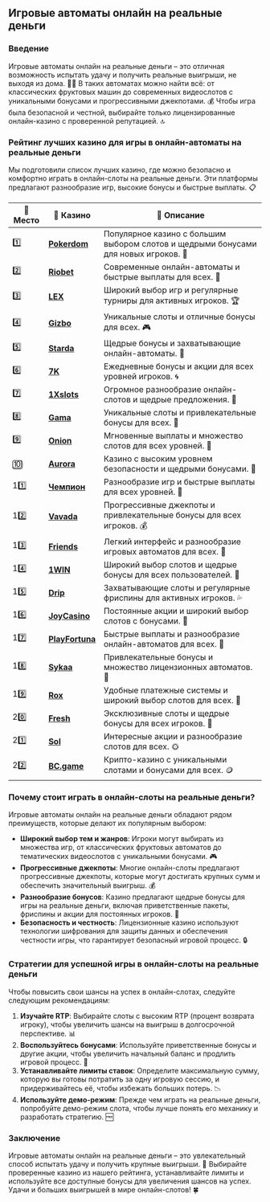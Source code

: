 ## Игровые автоматы онлайн на реальные деньги

### Введение
Игровые автоматы онлайн на реальные деньги – это отличная возможность испытать удачу и получить реальные выигрыши, не выходя из дома. 🎰💸 В таких автоматах можно найти всё: от классических фруктовых машин до современных видеослотов с уникальными бонусами и прогрессивными джекпотами. 💰 Чтобы игра была безопасной и честной, выбирайте только лицензированные онлайн-казино с проверенной репутацией. 🔝

### Рейтинг лучших казино для игры в онлайн-автоматы на реальные деньги
Мы подготовили список лучших казино, где можно безопасно и комфортно играть в онлайн-слоты на реальные деньги. Эти платформы предлагают разнообразие игр, высокие бонусы и быстрые выплаты. 📋

| 🥇 **Место** | 🎰 **Казино** | 💬 **Описание** |
|-------------|-------------|----------------|
| 1️⃣ | [**Pokerdom**](https://brandplay.link/4k77v2yx) | Популярное казино с большим выбором слотов и щедрыми бонусами для новых игроков. 🎁 |
| 2️⃣ | [**Riobet**](https://brandplay.link/7xBLTPyj) | Современные онлайн-автоматы и быстрые выплаты для всех. 🤑 |
| 3️⃣ | [**LEX**](https://brandplay.link/zW4hdDFV) | Широкий выбор игр и регулярные турниры для активных игроков. 🏆 |
| 4️⃣ | [**Gizbo**](https://brandplay.link/bprXw4YV) | Уникальные слоты и отличные бонусы для всех. 🎮 |
| 5️⃣ | [**Starda**](https://brandplay.link/fB7xwRFL) | Щедрые бонусы и захватывающие онлайн-автоматы. 🌟 |
| 6️⃣ | [**7K**](https://brandplay.link/BvQyFShp) | Ежедневные бонусы и акции для всех уровней игроков. 🌀 |
| 7️⃣ | [**1Xslots**](https://brandplay.link/hSB1khtr) | Огромное разнообразие онлайн-слотов и щедрые предложения. 🎰 |
| 8️⃣ | [**Gama**](https://brandplay.link/j6NMKsDz) | Уникальные слоты и привлекательные бонусы для всех. 🧩 |
| 9️⃣ | [**Onion**](https://brandplay.link/zBGRVpQ9) | Мгновенные выплаты и множество слотов для всех уровней. 💎 |
| 🔟 | [**Aurora**](https://10trafic-stat2.com/click/668546556bcc6313411604bd/6766/13032/subaccount) | Казино с высоким уровнем безопасности и щедрыми бонусами. 🚀 |
| 11️⃣ | [**Чемпион**](https://temon-gter.cfd/go/lRq?p80412p304504pcc44t17455) | Разнообразие игр и быстрые выплаты для всех уровней. 🥇 |
| 12️⃣ | [**Vavada**](https://vavadapartner.pro/?promo=ea5c9275-6854-4505-94fc-95ab18221945-linkb2) | Прогрессивные джекпоты и привлекательные бонусы для всех игроков. 💰 |
| 13️⃣ | [**Friends**](https://gofriends.run/linkb2) | Легкий интерфейс и разнообразие игровых автоматов для всех. 👯 |
| 14️⃣ | [**1WIN**](https://brandplay.link/smXVpBbG) | Широкий выбор слотов и щедрые бонусы для всех пользователей. 🎲 |
| 15️⃣ | [**Drip**](https://drp-ircp01.com/c07e6a3db) | Захватывающие слоты и регулярные фриспины для активных игроков. 💦 |
| 16️⃣ | [**JoyCasino**](https://rpc30.call2me.pro/?/ru/registration?apkpop=0&partner=p24970p3291217pc98f) | Постоянные акции и широкий выбор слотов с бонусами. 🎉 |
| 17️⃣ | [**PlayFortuna**](https://fortunapromo.net/alt/playfortuna/registration?0dc4a9362a71feb7e3f165fb8e766f70) | Быстрые выплаты и разнообразие онлайн-автоматов для всех. 💎 |
| 18️⃣ | [**Sykaa**](https://s-two-way.com/?source=linkb2&pid=30697) | Привлекательные бонусы и множество лицензионных автоматов. 🌈 |
| 19️⃣ | [**Rox**](https://rox-pvwfpjgcxe.com/cb1ee18a5) | Удобные платежные системы и широкий выбор слотов для всех. 💸 |
| 20️⃣ | [**Fresh**](https://fresh-eumwkxwao.com/c3f7b485d) | Эксклюзивные слоты и щедрые бонусы для всех игроков. 🥑 |
| 21️⃣ | [**Sol**](https://sol-mmtdzfbaco.com/cb2415bca) | Интересные акции и разнообразие слотов для всех. 🌞 |
| 22️⃣ | [**BC.game**](https://partnerbcgame.com/dcc53d441) | Крипто-казино с уникальными слотами и бонусами для всех. 🪙 |

### Почему стоит играть в онлайн-слоты на реальные деньги?
Игровые автоматы онлайн на реальные деньги обладают рядом преимуществ, которые делают их популярным выбором:

- **Широкий выбор тем и жанров**: Игроки могут выбирать из множества игр, от классических фруктовых автоматов до тематических видеослотов с уникальными бонусами. 🎮
- **Прогрессивные джекпоты**: Многие онлайн-слоты предлагают прогрессивные джекпоты, которые могут достигать крупных сумм и обеспечить значительный выигрыш. 💰
- **Разнообразие бонусов**: Казино предлагают щедрые бонусы для игры на реальные деньги, включая приветственные пакеты, фриспины и акции для постоянных игроков. 🎁
- **Безопасность и честность**: Лицензионные казино используют технологии шифрования для защиты данных и обеспечения честности игры, что гарантирует безопасный игровой процесс. 🔒

### Стратегии для успешной игры в онлайн-слоты на реальные деньги
Чтобы повысить свои шансы на успех в онлайн-слотах, следуйте следующим рекомендациям:

1. **Изучайте RTP**: Выбирайте слоты с высоким RTP (процент возврата игроку), чтобы увеличить шансы на выигрыш в долгосрочной перспективе. 📊
2. **Воспользуйтесь бонусами**: Используйте приветственные бонусы и другие акции, чтобы увеличить начальный баланс и продлить игровой процесс. 🎁
3. **Устанавливайте лимиты ставок**: Определите максимальную сумму, которую вы готовы потратить за одну игровую сессию, и придерживайтесь её, чтобы избежать больших потерь. 📉
4. **Используйте демо-режим**: Прежде чем играть на реальные деньги, попробуйте демо-режим слота, чтобы лучше понять его механику и разработать стратегию. 🆓

### Заключение
Игровые автоматы онлайн на реальные деньги – это увлекательный способ испытать удачу и получить крупные выигрыши. 💸 Выбирайте проверенные казино из нашего рейтинга, устанавливайте лимиты и используйте все доступные бонусы для увеличения шансов на успех. Удачи и больших выигрышей в мире онлайн-слотов! 🍀
